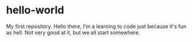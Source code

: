 # hello-world
My first repository.
Hello there, I'm a learning to code just because it's fun as hell. Not very good at it, but we all start somewhere.

